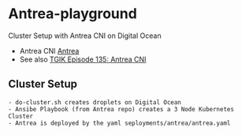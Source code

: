 # Antrea-playground

Cluster Setup with Antrea CNI on Digital Ocean

- Antrea CNI [Antrea](https://github.com/vmware-tanzu/antrea)
- See also [TGIK Episode 135: Antrea CNI](https://github.com/vmware-tanzu/tgik/tree/master/episodes/135)


## Cluster Setup
	- do-cluster.sh creates droplets on Digital Ocean
	- Ansibe Playbook (from Antrea repo) creates a 3 Node Kubernetes Cluster
	- Antrea is deployed by the yaml seployments/antrea/antrea.yaml 

```



```
